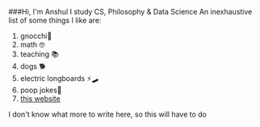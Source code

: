 ###Hi, I'm Anshul
I study CS, Philosophy & Data Science
An inexhaustive list of some things I like are: 
1. gnocchi🥔
2. math 🤓
3. teaching 📚
4. dogs 🐕
5. electric longboards ⚡🛹
6. poop jokes💩
7. [this website](https://www.youtube.com/watch?v=oHg5SJYRHA0)

I don't know what more to write here, so this will have to do

<!--
**anshultripathi2699/anshultripathi2699** is a ✨ _special_ ✨ repository because its `README.md` (this file) appears on your GitHub profile.

Here are some ideas to get you started:

- 🔭 I’m currently working on ...
- 🌱 I’m currently learning ...
- 👯 I’m looking to collaborate on ...
- 🤔 I’m looking for help with ...
- 💬 Ask me about ...
- 📫 How to reach me: ...
- 😄 Pronouns: ...
- ⚡ Fun fact: ...
-->
